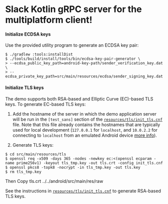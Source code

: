 # Slack Kotlin gRPC server for the multiplatform client!

#### Initialize ECDSA keys

Use the provided utility program to generate an ECDSA key pair:
```shell
$ ./gradlew :tools:installDist
$ ./tools/build/install/tools/bin/ecdsa-key-pair-generator \
> --ecdsa_public_key_path=android-key-path/sender_verification_key.dat \
> --ecdsa_private_key_path=src/main/resources/ecdsa/sender_signing_key.dat
```


#### Initialize TLS keys

The demo supports both RSA-based and Elliptic Curve (EC)-based TLS keys.
To generate EC-based TLS keys:

1. Add the hostname of the server in which the demo application server will be run in the
   `[test_sans]` section of the [`resources/tls/init_tls.cnf`](resources/tls/init_tls.cnf) file.
   Note that this file already contains the hostnames that are typically used for local development
   (`127.0.0.1` for `localhost`, and `10.0.2.2` for connecting to `localhost` from an emulated Android
   device [more info](https://developer.android.com/studio/run/emulator-networking.html)).

1. Generate TLS keys:
```shell
$ cd src/main/resources/tls
$ openssl req -x509 -days 365 -nodes -newkey ec:<(openssl ecparam -name prime256v1) -keyout tls_tmp.key -out tls.crt -config init_tls.cnf
$ openssl pkcs8 -topk8 -nocrypt -in tls_tmp.key -out tls.key
$ rm tls_tmp.key
```

Then Copy tls.crt ../../android/src/main/res/raw

See the instructions in [`resources/tls/init_tls.cnf`](resources/tls/init_tls.cnf) to generate RSA-based TLS keys.